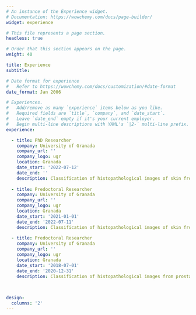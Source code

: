 ```yaml
---
# An instance of the Experience widget.
# Documentation: https://wowchemy.com/docs/page-builder/
widget: experience

# This file represents a page section.
headless: true

# Order that this section appears on the page.
weight: 40

title: Experience
subtitle:

# Date format for experience
#   Refer to https://wowchemy.com/docs/customization/#date-format
date_format: Jan 2006

# Experiences.
#   Add/remove as many `experience` items below as you like.
#   Required fields are `title`, `company`, and `date_start`.
#   Leave `date_end` empty if it's your current employer.
#   Begin multi-line descriptions with YAML's `|2-` multi-line prefix.
experience:

  - title: PhD Researcher
    company: University of Granada
    company_url: ''
    company_logo: ugr
    location: Granada
    date_start: '2022-07-12'
    date_end: ''
    description: Classification of histopathological images of skin from crowdsourced data.
    
  - title: Predoctoral Researcher
    company: University of Granada
    company_url: ''
    company_logo: ugr
    location: Granada
    date_start: '2021-01-01'
    date_end: '2022-07-11'
    description: Classification of histopathological images of skin from crowdsourced data.
    
  - title: Predoctoral Researcher
    company: University of Granada
    company_url: ''
    company_logo: ugr
    location: Granada
    date_start: '2018-07-01'
    date_end: '2020-12-31'
    description: Classification of histopathological images from prostate.
        
   

design:
  columns: '2'
---
```


